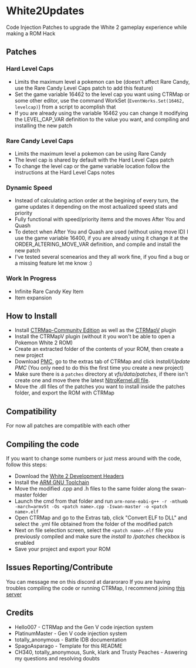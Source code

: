 # White2Updates
Code Injection Patches to upgrade the White 2 gameplay experience while making a ROM Hack

## Patches
### Hard Level Caps
  - Limits the maximum level a pokemon can be (doesn't affect Rare Candy, use the Rare Candy Level Caps patch to add this feature)
  - Set the game variable 16462 to the level cap you want using CTRMap or some other editor, use the command WorkSet (```EventWorks.Set(16462, levelcap)```) from a script to acomplish that
  - If you are already using the variable 16462 you can change it modifying the LEVEL_CAP_VAR definition to the value you want, and compiling and installing the new patch
### Rare Candy Level Caps
  - Limits the maximum level a pokemon can be using Rare Candy
  - The level cap is shared by default with the Hard Level Caps patch
  - To change the level cap or the game variable location follow the instructions at the Hard Level Caps notes
### Dynamic Speed
  - Instead of calculating action order at the begining of every turn, the game updates it depending on the most actualized speed stats and priority
  - Fully functional with speed/priority items and the moves After You and Quash
  - To detect when After You and Quash are used (without using move ID) I use the game variable 16400, if you are already using it change it at the ORDER_ALTERING_MOVE_VAR definition, and compile and install the new patch
  - I've tested several scenearios and they all work fine, if you find a bug or a missing feature let me know :)
### Work In Progress
  - Infinite Rare Candy Key Item
  - Item expansion

## How to Install
  - Install [CTRMap-Community Edition](https://github.com/kingdom-of-ds-hacking/CTRMap-CE) as well as the [CTRMapV](https://github.com/kingdom-of-ds-hacking/CTRMapV) plugin
  - Install the CTRMapV plugin (without it you won't be able to open a Pokemon White 2 ROM)
  - Create an extracted folder of the contents of your ROM, then create a new project
  - Download [PMC](https://github.com/kingdom-of-ds-hacking/PMC), go to the extras tab of CTRMap and click *Install/Update PMC* (You only need to do this the first time you create a new project)
  - Make sure there is a `patches` directory at *vfs/data/patches*, if there isn't create one and move there the latest [NitroKernel.dll file](https://github.com/HelloOO7/NitroKernel/releases).
  - Move the .dll files of the patches you want to install inside the patches folder, and export the ROM with CTRMap

## Compatibility
For now all patches are compatible with each other

## Compiling the code
If you want to change some numbers or just mess around with the code, follow this steps:
  - Download the [White 2 Development Headers](https://github.com/kingdom-of-ds-hacking/swan)
  - Install the [ARM GNU Toolchain](https://developer.arm.com/downloads/-/arm-gnu-toolchain-downloads)
  - Move the modified .cpp and .h files to the same folder along the swan-master folder
  - Launch the cmd from that folder and run `arm-none-eabi-g++ -r -mthumb -march=armv5t -Os <patch name>.cpp -Iswan-master -o <patch name>.elf`
  - Open CTRMap and go to the Extras tab, click "Convert ELF to DLL" and select the .yml file obtained from the folder of the modified patch
  - Next on file selection screen, select the `<patch name>.elf` file you previously compiled and make sure the *install to /patches* checkbox is enabled
  - Save your project and export your ROM

## Issues Reporting/Contribute
You can message me on this discord at dararoraro
If you are having troubles compiling the code or running CTRMap, I recommend joining [this server](https://discord.gg/zAtqJDW2jC)

## Credits
* Hello007 - CTRMap and the Gen V code injection system
* PlatinumMaster - Gen V code injection system
* totally_anonymous - Battle IDB documentation
* SpagoAsparago - Template for this README
* CH340, totally_anonymous, Sunk, klark and Trusty Peaches - Aswering my questions and resolving doubts
